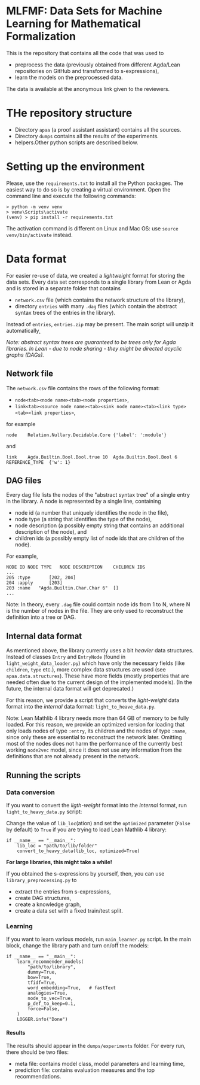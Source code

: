 # MLFMF: Data Sets for Machine Learning for Mathematical Formalization

This is the repository that contains all the code that was used to 

- preprocess the data (previously obtained from different Agda/Lean repositories on GitHub and transformed to s-expressions),
- learn the models on the preprocessed data.

The data is available at the anonymous link given to the reviewers.

# THe repository structure

- Directory `apaa` (a proof assistant assistant) contains all the sources.
- Directory `dumps` contains all the results of the experiments.
- helpers.Other python scripts are described below.




# Setting up the environment

Please, use the `requirements.txt` to install all the Python packages.
The easiest way to do so is by creating a virtual environment.
Open the command line and execute the following commands:

```
> python -m venv venv
> venv\Scripts\activate
(venv) > pip install -r requirements.txt
```

The activation command is different on Linux and Mac OS: use `source venv/bin/activate` instead.

# Data format

For easier re-use of data, we created a _lightweight_ format for storing the data sets.
Every data set corresponds to a single library from Lean or Agda and is stored in a separate folder
that contains


- `network.csv` file (which contains the network structure of the library),
- directory `entries` with many `.dag` files (which contain the abstract syntax trees of the entries in the library).

Instead of `entries`, `entries.zip` may be present. The main script will unzip it automatically˛

_Note: abstract syntax trees are guaranteed to be trees only for Agda libraries. In Lean - due to node sharing - they might be directed acyclic graphs (DAGs)._

## Network file

The `network.csv` file contains the rows of the following format:

- `node<tab><node name><tab><node properties>`,
- `link<tab><source node name><tab><sink node name><tab><link type><tab><link properties>`,

for example 

```
node    Relation.Nullary.Decidable.Core {'label': ':module'}
```

and 

```
link    Agda.Builtin.Bool.Bool.true 10  Agda.Builtin.Bool.Bool 6    REFERENCE_TYPE  {'w': 1}
```

## DAG files

Every dag file lists the nodes of the "abstract syntax tree" of a single entry in the library.
A node is represented by a single line, containing

- node id (a number that uniquely identifies the node in the file),
- node type (a string that identifies the type of the node),
- node description (a possibly empty string that contains an additional description of the node), and
- children ids (a possibly empty list of node ids that are children of the node).

For example,

```
NODE ID NODE TYPE   NODE DESCRIPTION    CHILDREN IDS
...
205 :type       [202, 204]
204 :apply      [203]
203 :name   "Agda.Builtin.Char.Char 6"  []
...
```

Note: In theory, every `.dag` file could contain node ids from 1 to N, where N is the number of nodes in the file. They are only used to reconstruct the definition into a tree or DAG.

## Internal data format

As mentioned above, the library currently uses a bit _heavier_ data structures. Instead of classes
`Entry` and `EntryNode` (found in `light_weight_data_loader.py`) which have only the necessary fields (like `children`, `type` etc.), more complex data structures are used (see `apaa.data.structures`). These have more fields (mostly properties that
are needed often due to the current design of the implemented models). (In the future, the internal data format will get
deprecated.)

For this reason, we provide a script that converts the _light-weight_ data format into the _internal_ data format: `light_to_heave_data.py`.

Note: Lean Mathlib 4 library needs more than 64 GB of memory to be fully loaded. For this reason, we provide
an optimized version for loading that only loads nodes of type `:entry`, its children and the nodes of type `:name`,
since only these are essential to reconstruct the network later. Omitting most of the nodes does not harm the performance
of the currently best working `node2vec` model, since it does not use any information from the definitions that are not already
present in the network.


## Running the scripts

### Data conversion
If you want to convert the _ligth-weight_ format into the _internal_ format, run `light_to_heavy_data.py` script:

Change the value of `lib_loc`(ation) and set the `optimized` parameter (`False` by default) to `True`
if you are trying to load Lean Mathlib 4 library:

```
if __name__ == "__main__":
    lib_loc = "path/to/lib/folder"
    convert_to_heavy_data(lib_loc, optimized=True)
```

**For large libraries, this might take a while!**


If you obtained the s-expressions by yourself, then, you can use `library_preprocessing.py` to

- extract the entries from s-expressions,
- create DAG structures,
- create a knowledge graph,
- create a data set with a fixed train/test split.


### Learning

If you want to learn various models, run `main_learner.py` script. In the main block,
change the library path and turn on/off the models:

```
if __name__ == "__main__":
    learn_recommender_models(
        "path/to/library",
        dummy=True,
        bow=True,
        tfidf=True,
        word_embedding=True,   # fastText
        analogies=True,
        node_to_vec=True,
        p_def_to_keep=0.1,
        force=False,
    )
    LOGGER.info("Done")
```

#### Results

The results should appear in the `dumps/experiments` folder.
For every run, there should be two files:

- meta file: contains model class, model parameters and learning time,
- prediction file: contains evaluation measures and the top recommendations.




